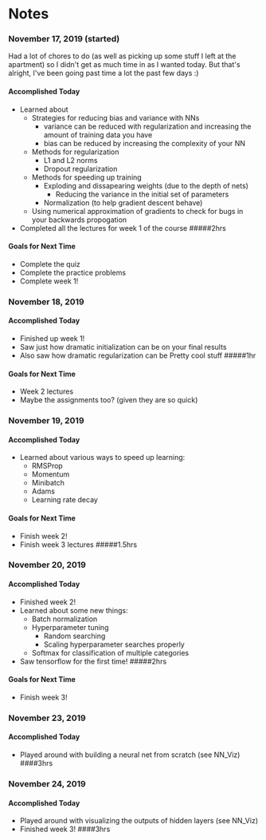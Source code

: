 # Notes

### November 17, 2019 (started)
Had a lot of chores to do (as well as picking up some stuff I left at the apartment) so I didn't get as much time in as I wanted today. But that's alright, I've been going past time a lot the past few days :)

#### Accomplished Today
- Learned about
    + Strategies for reducing bias and variance with NNs
        * variance can be reduced with regularization and increasing the amount of training data you have
        * bias can be reduced by increasing the complexity of your NN
    + Methods for regularization
        * L1 and L2 norms
        * Dropout regularization
    + Methods for speeding up training
        * Exploding and dissapearing weights (due to the depth of nets)
            - Reducing the variance in the initial set of parameters
        * Normalization (to help gradient descent behave)
    + Using numerical approximation of gradients to check for bugs in your backwards propogation
- Completed all the lectures for week 1 of the course
#####2hrs

#### Goals for Next Time
- Complete the quiz
- Complete the practice problems
- Complete week 1!

### November 18, 2019

#### Accomplished Today
- Finished up week 1!
- Saw just how dramatic initialization can be on your final results
- Also saw how dramatic regularization can be
Pretty cool stuff
#####1hr

#### Goals for Next Time
- Week 2 lectures
- Maybe the assignments too? (given they are so quick)

### November 19, 2019

#### Accomplished Today
- Learned about various ways to speed up learning:
    + RMSProp
    + Momentum
    + Minibatch
    + Adams
    + Learning rate decay

#### Goals for Next Time
- Finish week 2!
- Finish week 3 lectures
#####1.5hrs

### November 20, 2019

#### Accomplished Today
- Finished week 2!
- Learned about some new things:
    + Batch normalization
    + Hyperparameter tuning
        * Random searching 
        * Scaling hyperparameter searches properly
    + Softmax for classification of multiple categories
- Saw tensorflow for the first time!
#####2hrs

#### Goals for Next Time
- Finish week 3!

### November 23, 2019

#### Accomplished Today
- Played around with building a neural net from scratch (see NN_Viz)
####3hrs

### November 24, 2019

#### Accomplished Today
- Played around with visualizing the outputs of hidden layers (see NN_Viz)
- Finished week 3!
####3hrs
